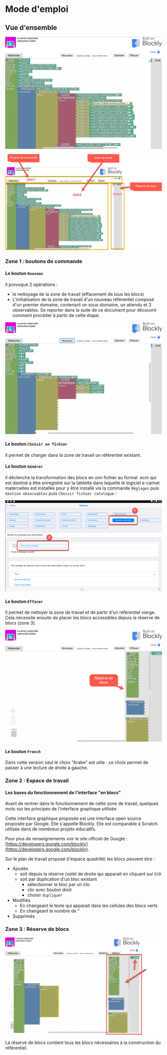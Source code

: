 
# Mode d'emploi

## Vue d'ensemble

![Page d'accueil](screenshots/2019-11-20-08-21-00.png)


![Les 3 zones de la page d'accueil](screenshots/2019-11-20-08-26-05.png)

### Zone 1 : boutons de commande

#### Le bouton `Nouveau`

Il provoque 2 opérations : 

- le nettoyage de la zone de travail (effacement de tous les blocs)
- L'initialisation de la zone de travail d'un nouveau référentiel composé d'un premier domaine, contenant un sous-domaine, un attendu et 3 observables. Se reporter dans la suite de ce document pour découvrir comment procéder à partir de cette étape.

![Modèle de départ](screenshots/2019-11-20-18-13-09.png)


#### Le bouton `Choisir un fichier` 

Il permet de charger dans la zone de travail un référentiel existant.

#### Le bouton `Générer` 

Il déclenche la transformation des blocs en unn fichier au format .ecm qui est destiné à être enregistré sur la tablette dans laquelle le logiciel e-carnet maternelles est installée pour y être installé via la commande `Réglages` puis `Gestion observables` puis `Choisir fichier catalogue` : 

![Importer le référentiel](screenshots/2019-11-20-18-26-58.png)

#### Le bouton `Effacer` 

Il permet de nettoyer la zone de travail et de partir d'un référentiel vierge. Cela nécessite ensuite de placer les blocs accessibles depuis la réserve de blocs (zone 3).

![Réserve de blocs](screenshots/2019-11-20-18-30-23.png)

#### Le bouton `French` 

Dans cette version seul le choix "Arabe" est utile : ce choix permet de passer à une lecture de droite à gauche.


### Zone 2 : Espace de travail


#### Les bases du fonctionnement de l'interface "en blocs"

Avant de rentrer dans le fonctionnement de cette zone de travail, quelques mots sur les principes de l'interface graphique utilisée.

Cette interface graphique proposée est une interface open source proposée par Google. Elle s'appelle Blockly. Elle est comparable à Scratch utilisée dans de nombreux projets éducatifs.

Pour plus de renseignements voir le site officiel de Google : [https://developers.google.com/blockly](https://developers.google.com/blockly).

Sur le plan de travail proposé (l'espace quadrillé) les blocs peuvent être : 

- Ajoutés
  - soit depuis la réserve (volet de droite qui apparait en cliquant sur `ECM` 
  - soit par duplication d'un bloc existant
    - sélectionner le bloc par un clic
    - clic avec bouton droit
    - choisir `dupliquer` 
- Modifiés
  - En changeant le texte qui apparait dans les cellules des blocs verts
  - En changeant le nombre de "
- Supprimés



### Zone 3 : Réserve de blocs

![Réserve de blocs](screenshots/2019-11-22-06-34-43.png)

La réserve de blocs contient tous les blocs nécessaires à la construction du référentiel.



